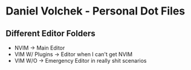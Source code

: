 # Daniel Volchek - Personal Dot Files

## Different Editor Folders

- NVIM -> Main Editor
- VIM W/ Plugins -> Editor when I can't get NVIM
- VIM W/O -> Emergency Editor in really shit scenarios
